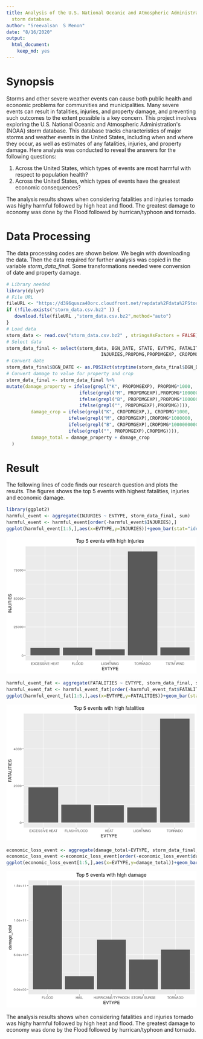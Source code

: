 ```yaml
---
title: Analysis of the U.S. National Oceanic and Atmospheric Administration's (NOAA)
  storm database.
author: "Sreevalsan  S Menon"
date: "8/16/2020"
output: 
  html_document: 
    keep_md: yes
---
```




# Synopsis 
Storms and other severe weather events can cause both public health and economic problems for communities and municipalities. Many severe events can result in fatalities, injuries, and property damage, and preventing such outcomes to the extent possible is a key concern. This project involves exploring the U.S. National Oceanic and Atmospheric Administration's (NOAA) storm database. This database tracks characteristics of major storms and weather events in the United States, including when and where they occur, as well as estimates of any fatalities, injuries, and property damage. Here analysis was conducted to reveal the answers for the following questions:

1. Across the United States, which types of events are most harmful with respect to population health?
2. Across the United States, which types of events have the greatest economic consequences?

The analysis results shows when considering fatalities and injuries tornado was highy harmful followed by high heat and flood. The greatest damage to economy was done by the Flood followed by hurrican/typhoon and tornado.
 
# Data Processing
The data processing codes are shown below. We begin with downloading the data. Then the data required for further analysis was copied in the variable *storm_data_final*. Some transformations needed were conversion of date and property damage. 

```r
# Library needed
library(dplyr)
# File URL
fileURL <- "https://d396qusza40orc.cloudfront.net/repdata%2Fdata%2FStormData.csv.bz2"   
if (!file.exists("storm_data.csv.bz2" )) {
   download.file(fileURL ,"storm_data.csv.bz2",method="auto")
}
# Load data
storm_data <- read.csv("storm_data.csv.bz2" , stringsAsFactors = FALSE)
# Select data
storm_data_final <- select(storm_data, BGN_DATE, STATE, EVTYPE, FATALITIES, 
                                   INJURIES,PROPDMG,PROPDMGEXP, CROPDMG, CROPDMGEXP)
# Convert date
storm_data_final$BGN_DATE <- as.POSIXct(strptime(storm_data_final$BGN_DATE,"%m/%d/%Y %H:%M:%S"))
# Convert damage to value for property and crop
storm_data_final <- storm_data_final %>%
mutate(damage_property = ifelse(grepl("K", PROPDMGEXP), PROPDMG*1000,
                           ifelse(grepl("M", PROPDMGEXP),PROPDMG*1000000,
                           ifelse(grepl("B", PROPDMGEXP),PROPDMG*1000000000,
                           ifelse(grepl("", PROPDMGEXP),PROPDMG)))),
         damage_crop = ifelse(grepl("K", CROPDMGEXP,), CROPDMG*1000,
                       ifelse(grepl("M", CROPDMGEXP),CROPDMG*1000000,
                       ifelse(grepl("B", CROPDMGEXP),CROPDMG*1000000000,
                       ifelse(grepl("", PROPDMGEXP),CROPDMG)))),
         damage_total = damage_property + damage_crop 
  )
```

# Result
The following lines of code finds our research question and plots the results. The figures shows the top 5 events with highest fatalities, injuries and economic damage.


```r
library(ggplot2)
harmful_event <- aggregate(INJURIES ~ EVTYPE, storm_data_final, sum)
harmful_event <- harmful_event[order(-harmful_event$INJURIES),]
ggplot(harmful_event[1:5,],aes(x=EVTYPE,y=INJURIES))+geom_bar(stat="identity")+labs(xlab="Event Type",ylab="Injuries",title="Top 5 events with high injuries")+theme(plot.title = element_text(hjust = 0.5))
```

![](My_exp_2_files/figure-html/result-1.png)<!-- -->

```r
harmful_event_fat <- aggregate(FATALITIES ~ EVTYPE, storm_data_final, sum)
harmful_event_fat <- harmful_event_fat[order(-harmful_event_fat$FATALITIES),]
ggplot(harmful_event_fat[1:5,],aes(x=EVTYPE,y=FATALITIES))+geom_bar(stat="identity")+labs(xlab="Event Type",ylab="Injuries",title="Top 5 events with high fatalities")+theme(plot.title = element_text(hjust = 0.5))
```

![](My_exp_2_files/figure-html/result-2.png)<!-- -->

```r
economic_loss_event <- aggregate(damage_total~EVTYPE, storm_data_final, sum)
economic_loss_event <-economic_loss_event[order(-economic_loss_event$damage_total),]
ggplot(economic_loss_event[1:5,],aes(x=EVTYPE,y=damage_total))+geom_bar(stat="identity")+labs(xlab="Event Type",ylab="Total Damage",title="Top 5 events with high damage")+theme(plot.title = element_text(hjust = 0.5))
```

![](My_exp_2_files/figure-html/result-3.png)<!-- -->

The analysis results shows when considering fatalities and injuries tornado was highy harmful followed by high heat and flood. The greatest damage to economy was done by the Flood followed by hurrican/typhoon and tornado.
